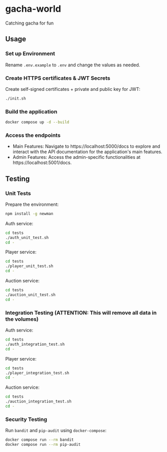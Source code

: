 # gacha-world

Catching gacha for fun

## Usage

### Set up Environment

Rename `.env.example` to `.env` and change the values as needed.

### Create HTTPS certificates & JWT Secrets

Create self-signed certificates + private and public key for JWT:

```bash
./init.sh
```

### Build the application

```bash
docker compose up -d --build
```

### Access the endpoints

- Main Features: Navigate to https://localhost:5000/docs to explore and interact with the API documentation for the application's main features.
- Admin Features: Access the admin-specific functionalities at https://localhost:5001/docs.

## Testing

### Unit Tests

Prepare the environment:

```bash
npm install -g newman
```

Auth service:

```bash
cd tests
./auth_unit_test.sh
cd -
```

Player service:

```bash
cd tests
./player_unit_test.sh
cd -
```

Auction service:

```bash
cd tests
./auction_unit_test.sh
cd -
```

### Integration Testing (ATTENTION: This will remove all data in the volumes)

Auth service:

```bash
cd tests
./auth_integration_test.sh
cd -
```

Player service:

```bash
cd tests
./player_integration_test.sh
cd -
```

Auction service:

```bash
cd tests
./auction_integration_test.sh
cd -
```

### Security Testing

Run `bandit` and `pip-audit` using `docker-compose`:

```bash
docker compose run --rm bandit
docker compose run --rm pip-audit
```
